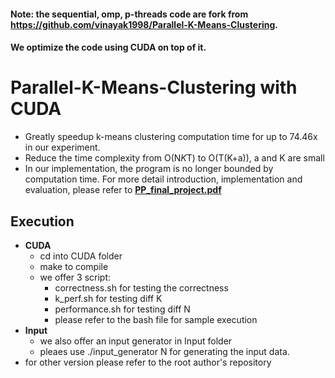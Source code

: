 #### Note: the sequential, omp, p-threads code are fork from https://github.com/vinayak1998/Parallel-K-Means-Clustering. 
#### We optimize the code using CUDA on top of it.
# Parallel-K-Means-Clustering with CUDA
- Greatly speedup k-means clustering computation time for up to 74.46x in our experiment.
- Reduce the time complexity from O(N*K*T) to O(T(K+a)), a and K are small
- In our implementation, the program is no longer bounded by computation time.
For more detail introduction, implementation and evaluation, please refer to [**PP_final_project.pdf**](https://github.com/tony96011/k-means-parallel/blob/master/PP_final_project.pdf)

## Execution
- **CUDA**
  - cd into CUDA folder
  - make to compile
  - we offer 3 script:
    - correctness.sh for testing the correctness
    - k_perf.sh for testing diff K
    - performance.sh for testing diff N
    - please refer to the bash file for sample execution
- **Input**
  - we also offer an input generator in Input folder
  - pleaes use ./input_generator N for generating the input data.   
- for other version please refer to the root author's repository
 

